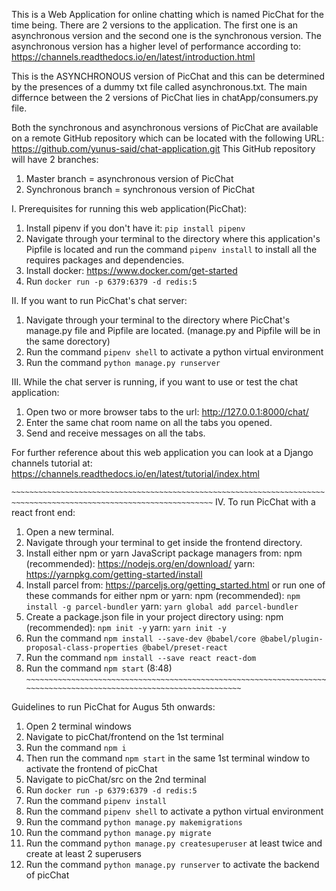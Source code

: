 This is a Web Application for online chatting which is named PicChat for the time being.
There are 2 versions to the application. The first one is an asynchronous version and
the second one is the synchronous version. The asynchronous version has a higher level
of performance according to:
https://channels.readthedocs.io/en/latest/introduction.html

This is the ASYNCHRONOUS version of PicChat and this can be determined by the presences
of a dummy txt file called asynchronous.txt. The main differnce between the 2 versions
of PicChat lies in chatApp/consumers.py file.

Both the synchronous and asynchronous versions of PicChat are available on a remote
GitHub repository which can be located with the following URL:
https://github.com/yunus-said/chat-application.git
This GitHub repository will have 2 branches:
1. Master branch      = asynchronous version of PicChat
2. Synchronous branch = synchronous version of PicChat

I. Prerequisites for running this web application(PicChat):
1. Install pipenv if you don't have it: `pip install pipenv`
2. Navigate through your terminal to the directory where this application's Pipfile
   is located and run the command `pipenv install` to install all the requires
   packages and dependencies.
3. Install docker: https://www.docker.com/get-started
4. Run `docker run -p 6379:6379 -d redis:5`

II. If you want to run PicChat's chat server:
1. Navigate through your terminal to the directory where PicChat's manage.py file
   and Pipfile are located. (manage.py and Pipfile will be in the same dorectory)
2. Run the command `pipenv shell` to activate a python virtual environment
3. Run the command `python manage.py runserver`

III. While the chat server is running, if you want to use or test the chat application:
1. Open two or more browser tabs to the url: http://127.0.0.1:8000/chat/
2. Enter the same chat room name on all the tabs you opened.
2. Send and receive messages on all the tabs.

For further reference about this web application you can look at a Django channels
tutorial at: https://channels.readthedocs.io/en/latest/tutorial/index.html

`~~~~~~~~~~~~~~~~~~~~~~~~~~~~~~~~~~~~~~~~~~~~~~~~~~~~~~~~~~~~~~~~~~~~~~~~~~~~~~~~~~~~~~~~~~~~~~~~~~~~~~~~~~~~~~~~~~~`
IV. To run PicChat with a react front end:
1. Open a new terminal.
2. Navigate through your terminal to get inside the frontend directory.
3. Install either npm or yarn JavaScript package managers from:
    npm (recommended): https://nodejs.org/en/download/
    yarn: https://yarnpkg.com/getting-started/install
4. Install parcel from: https://parceljs.org/getting_started.html or run one of
   these commands for either npm or yarn:
    npm (recommended): `npm install -g parcel-bundler`
    yarn: `yarn global add parcel-bundler`
5. Create a package.json file in your project directory using:
    npm (recommended): `npm init -y`
    yarn: `yarn init -y`
6. Run the command `npm install --save-dev @babel/core @babel/plugin-proposal-class-properties @babel/preset-react`
7. Run the command `npm install --save react react-dom`
8. Run the command `npm start` (8:48)
`~~~~~~~~~~~~~~~~~~~~~~~~~~~~~~~~~~~~~~~~~~~~~~~~~~~~~~~~~~~~~~~~~~~~~~~~~~~~~~~~~~~~~~~~~~~~~~~~~~~~~~~~~~~~~~~~~~~`

Guidelines to run PicChat for Augus 5th onwards:
1. Open 2 terminal windows
2. Navigate to picChat/frontend on the 1st terminal
3. Run the command `npm i`
4. Then run the command `npm start` in the same 1st terminal window to activate the frontend of picChat
5. Navigate to picChat/src on the 2nd terminal
6. Run `docker run -p 6379:6379 -d redis:5`
7. Run the command `pipenv install`
8. Run the command `pipenv shell` to activate a python virtual environment
9. Run the command `python manage.py makemigrations`
9. Run the command `python manage.py migrate`
9. Run the command `python manage.py createsuperuser` at least twice and create at least 2 superusers
9. Run the command `python manage.py runserver` to activate the backend of picChat
